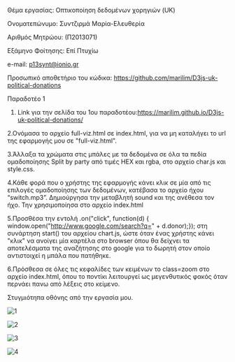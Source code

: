 Θέμα εργασίας: Οπτικοποίηση δεδομένων χορηγιών (UK)

Ονοματεπώνυμο: Συντζιρμά Μαρία-Ελευθερία

Αριθμός Μητρώου: (Π2013071)

Εξάμηνο Φοίτησης: Επί Πτυχίω

e-mail: p13synt@ionio.gr

Προσωπικό αποθετήριο του κώδικα: https://github.com/marilim/D3js-uk-political-donations

Παραδοτέο 1

1. Link για την σελίδα του 1ου παραδοτέου:https://marilim.github.io/D3js-uk-political-donations/

2.Ονόμασα το αρχείο full-viz.html σε index.html, για να μη καταλήγει το url της εφαρμογής μου σε "full-viz.html".

3.Άλλαξα τα χρώματα στις μπάλες με τα δεδομένα σε όλα τα πεδία ομαδοποίησης Split by party από τιμές HEX και rgba, στο αρχείο char.js και style.css. 

4.Κάθε φορά που ο χρήστης της εφαρμογής κάνει κλικ σε μία από τις επιλογές ομαδοποίησης των δεδομένων, κατέβασα το αρχείο ήχου “switch.mp3”. Δημιούργησα την μεταβλητή sound και της ανέθεσα τον ήχο. Την χρησιμοποίησα στο αρχείο index.html

5.Προσθέσα την εντολή .on("click", function(d) { window.open("http://www.google.com/search?q=" + d.donor);}); στη συνάρτηση start() του αρχείου chart.js, ώστε όταν ένας χρήστης κάνει "κλικ" να ανοίγει μία καρτέλα στο browser όπου θα δείχνει τα αποτελέσματα της αναζήτησης στο google για το δωρητή στον οποίο αντιστοιχεί η μπάλα που πατήθηκε.

6.Πρόσθεσα σε όλες τις κεφαλίδες των κειμένων το class=zoom στο αρχείο index.html, όπου το ποντίκι λειτουργεί ως μεγενθυτικός φακός όταν περνάει πανω από λέξεις στο κείμενο.

Στυγμιότηπα οθόνης από την εργασία μου.

![1](https://user-images.githubusercontent.com/23173755/40283669-b03a9d1a-5c8a-11e8-8cbc-3f35e669aae4.png)


![2](https://user-images.githubusercontent.com/23173755/40283670-b05f8332-5c8a-11e8-9e29-44468e7dfbf0.png)


![3](https://user-images.githubusercontent.com/23173755/40283671-b0808c1c-5c8a-11e8-994b-371a8bf66f25.png)


![4](https://user-images.githubusercontent.com/23173755/40283672-b0a29136-5c8a-11e8-91e0-35faebf505c3.png)
